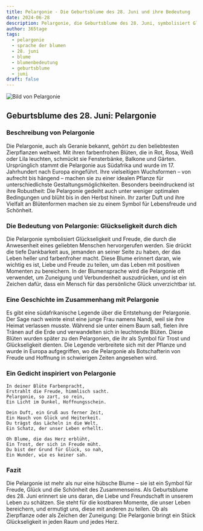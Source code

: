 ```yaml
---
title: Pelargonie - Die Geburtsblume des 28. Juni und ihre Bedeutung
date: 2024-06-28
description: Pelargonie, die Geburtsblume des 28. Juni, symbolisiert Glückseligkeit durch dich. Erfahre mehr über ihre Geschichte, Bedeutung und Symbolik in der Sprache der Blumen.
author: 365tage
tags:
  - pelargonie
  - sprache der blumen
  - 28. juni
  - blume
  - blumenbedeutung
  - geburtsblume
  - juni
draft: false
---
```


![Bild von Pelargonie](https://cdn.pixabay.com/photo/2020/06/02/10/21/flowers-5250327_640.jpg#center)


## Geburtsblume des 28. Juni: Pelargonie

### Beschreibung von Pelargonie

Die Pelargonie, auch als Geranie bekannt, gehört zu den beliebtesten Zierpflanzen weltweit. Mit ihren farbenfrohen Blüten, die in Rot, Rosa, Weiß oder Lila leuchten, schmückt sie Fensterbänke, Balkone und Gärten. Ursprünglich stammt die Pelargonie aus Südafrika und wurde im 17. Jahrhundert nach Europa eingeführt. Ihre vielseitigen Wuchsformen – von aufrecht bis hängend – machen sie zu einer idealen Pflanze für unterschiedlichste Gestaltungsmöglichkeiten. Besonders beeindruckend ist ihre Robustheit: Die Pelargonie gedeiht auch unter weniger optimalen Bedingungen und blüht bis in den Herbst hinein. Ihr zarter Duft und ihre Vielfalt an Blütenformen machen sie zu einem Symbol für Lebensfreude und Schönheit.

### Die Bedeutung von Pelargonie: Glückseligkeit durch dich

Die Pelargonie symbolisiert Glückseligkeit und Freude, die durch die Anwesenheit eines geliebten Menschen hervorgerufen werden. Sie drückt die tiefe Dankbarkeit aus, jemanden an seiner Seite zu haben, der das Leben heller und farbenfroher macht. Diese Blume erinnert daran, wie wichtig es ist, Liebe und Freude zu teilen, um das Leben mit positiven Momenten zu bereichern. In der Blumensprache wird die Pelargonie oft verwendet, um Zuneigung und Verbundenheit auszudrücken, und ist ein Zeichen dafür, dass ein Mensch für das persönliche Glück unverzichtbar ist.

### Eine Geschichte im Zusammenhang mit Pelargonie

Es gibt eine südafrikanische Legende über die Entstehung der Pelargonie. Der Sage nach weinte einst eine junge Frau namens Nandi, weil sie ihre Heimat verlassen musste. Während sie unter einem Baum saß, fielen ihre Tränen auf die Erde und verwandelten sich in leuchtende Blüten. Diese Blüten wurden später zu den Pelargonien, die ihr als Symbol für Trost und Glückseligkeit dienten. Die Legende verbreitete sich mit der Pflanze und wurde in Europa aufgegriffen, wo die Pelargonie als Botschafterin von Freude und Hoffnung in schwierigen Zeiten angesehen wird.

### Ein Gedicht inspiriert von Pelargonie

```
In deiner Blüte Farbenpracht,  
Erstrahlt die Freude, himmlisch sacht.  
Pelargonie, so zart, so rein,  
Ein Licht im Dunkel, Hoffnungsschein.  

Dein Duft, ein Gruß aus ferner Zeit,  
Ein Hauch von Glück und Heiterkeit.  
Du trägst das Lächeln in die Welt,  
Ein Schatz, der unser Leben erhellt.  

Oh Blume, die das Herz erblüht,  
Ein Trost, der sich in Freude müht.  
Du bist der Grund für Glück, so nah,  
Ein Wunder, wie es keiner sah.  
```

### Fazit

Die Pelargonie ist mehr als nur eine hübsche Blume – sie ist ein Symbol für Freude, Glück und die Schönheit des Zusammenseins. Als Geburtsblume des 28. Juni erinnert sie uns daran, die Liebe und Freundschaft in unserem Leben zu schätzen. Sie steht für die kostbaren Momente, die unser Leben bereichern, und ermutigt uns, diese mit anderen zu teilen. Ob als Zierpflanze oder als Zeichen der Zuneigung: Die Pelargonie bringt ein Stück Glückseligkeit in jeden Raum und jedes Herz.